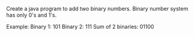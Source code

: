 Create a java program to add two binary numbers. Binary number system has only 0's and 1's.

Example: 
  Binary 1: 101
  Binary 2: 111
  Sum of 2 binaries: 01100

